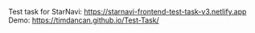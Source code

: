 Test task for StarNavi: https://starnavi-frontend-test-task-v3.netlify.app
Demo: https://timdancan.github.io/Test-Task/